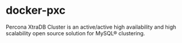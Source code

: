 # docker-pxc
 Percona XtraDB Cluster is an active/active high availability and high scalability open source solution for MySQL® clustering.
